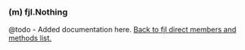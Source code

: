 ### (m) fjl.Nothing
@todo - Added documentation here.
[Back to fjl direct members and methods list.](#members-and-methods)
